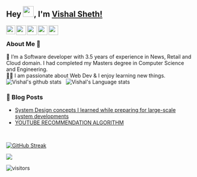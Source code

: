 ## Hey <img src="https://github.com/TheDudeThatCode/TheDudeThatCode/blob/master/Assets/Hi.gif" width="29px">, I'm [Vishal Sheth!](https://www.linkedin.com/in/aakash9868sinha/) 
<!--
**isupersky/isupersky** is a ✨ _special_ ✨ repository because its `README.md` (this file) appears on your GitHub profile.

Here are some ideas to get you started:

- 🔭 I’m currently working on ...
- 🌱 I’m currently learning ...
- 👯 I’m looking to collaborate on ...
- 🤔 I’m looking for help with ...
- 💬 Ask me about ...
- 📫 How to reach me: ...
- 😄 Pronouns: ...
- ⚡ Fun fact: ...
-->

<a href="https://www.linkedin.com/in/vishalsheth4/">
  <img align="left" width="24px" src="https://cdn.jsdelivr.net/npm/simple-icons@v3/icons/linkedin.svg"  />
</a>
<a href="https://twitter.com/vishalsheth4">
  <img align="left" width="26px" src="https://cdn.jsdelivr.net/npm/simple-icons@v3/icons/twitter.svg" />
</a>
<a href="mailto:vishalsheth4@gmail.com">
  <img align="left" width="26px" src="https://cdn.jsdelivr.net/npm/simple-icons@v3/icons/gmail.svg" />
</a>
<a href="https://studio.youtube.com/channel/UCHyD06Fc-tgtxZFTmj0_KSA/">
  <img align="left" width="26px" src="https://cdn.jsdelivr.net/npm/simple-icons@v3/icons/youtube.svg" />
</a>
<a href="https://vishalsheth4.medium.com/">
  <img align="left" width="26px" src="https://cdn.jsdelivr.net/npm/simple-icons@v3/icons/medium.svg" />
</a>

<br />

### About Me 🚀
🌱 I’m a Software developer with 3.5 years of experience in News, Retail and Cloud domain. I had completed my Masters degree in Computer Science and Engineering. </br>
👨‍💻  I am passionate about Web Dev & I enjoy learning new things. </br>
![Vishal's github stats](https://github-readme-stats.vercel.app/api?username=VishalSheth4&show_icons=true&hide_border=true)&nbsp;&nbsp;
![Vishal's Language stats](https://github-readme-stats-eight-theta.vercel.app/api/top-langs/?username=VishalSheth4&layout=compact&langs_count=8&hide_border=true)
<br />


### 📕 Blog Posts
- [System Design concepts I learned while preparing for large-scale system developments](https://vishalsheth4.medium.com/distributed-architecture-concepts-i-learned-while-preparing-for-a-large-scale-system-developments-67370b9d7470)
- [YOUTUBE RECOMMENDATION ALGORITHM](https://vishalsheth4.medium.com/youtube-recommendation-a-5114e3091424)
<br/>


[![GitHub Streak](https://github-readme-streak-stats.herokuapp.com/?user=VishalSheth4&theme=dark)](https://git.io/streak-stats)

![](https://komarev.com/ghpvc/?username=VishalSheth4&color=lightgrey)


![visitors](https://visitor-badge.laobi.icu/badge?page_id=VishalSheth4.VishalSheth4)
